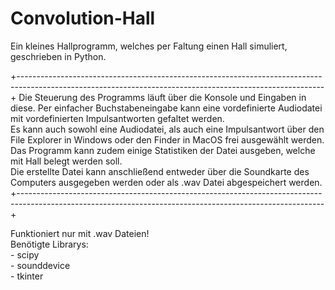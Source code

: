 # Convolution-Hall
Ein kleines Hallprogramm, welches per Faltung einen Hall simuliert, geschrieben in Python.

+----------------------------------------------------------------------------------------------------------------------------------------------------------+
Die Steuerung des Programms läuft über die Konsole und Eingaben in diese.
Per einfacher Buchstabeneingabe kann eine vordefinierte Audiodatei mit vordefinierten Impulsantworten gefaltet werden. 									   
Es kann auch sowohl eine Audiodatei, als auch eine Impulsantwort über den File Explorer in Windows oder den Finder in MacOS frei ausgewählt werden.		   
Das Programm kann zudem einige Statistiken der Datei ausgeben, welche mit Hall belegt werden soll.                      								   
Die erstellte Datei kann anschließend entweder über die Soundkarte des Computers ausgegeben werden oder als .wav Datei abgespeichert werden.                
+----------------------------------------------------------------------------------------------------------------------------------------------------------+

Funktioniert nur mit .wav Dateien!																									           			   
Benötigte Librarys: 																																        
                  - scipy																														            
                  - sounddevice																												                
                  - tkinter																													              
